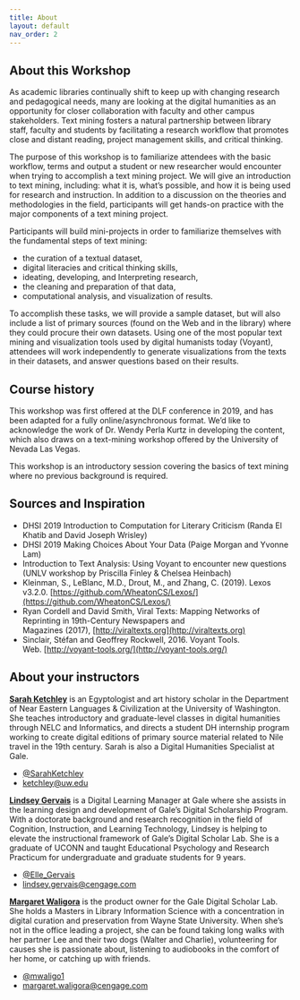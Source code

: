 ```yaml
---
title: About
layout: default
nav_order: 2
---
```

## About this Workshop
As academic libraries continually shift to keep up with changing research and pedagogical needs, many are looking at the digital humanities as an opportunity for closer collaboration with faculty and other campus stakeholders. Text mining fosters a natural partnership between library staff, faculty and students by facilitating a research workflow that promotes close and distant reading, project management skills, and critical thinking.

The purpose of this workshop is to familiarize attendees with the basic workflow, terms and output a student or new researcher would encounter when trying to accomplish a text mining project. We will give an introduction to text mining, including: what it is, what’s possible, and how it is being used for research and instruction. In addition to a discussion on the theories and methodologies in the field, participants will get hands-on practice with the major components of a text mining project.

Participants will build mini-projects in order to familiarize themselves with the fundamental steps of text mining: 

* the curation of a textual dataset, 
* digital literacies and critical thinking skills,
* ideating, developing, and Interpreting research,
* the cleaning and preparation of that data, 
* computational analysis, and visualization of results. 

To accomplish these tasks, we will provide a sample dataset, but will also include a list of primary sources (found on the Web and in the library) where they could procure their own datasets. Using one of the most popular text mining and visualization tools used by digital humanists today (Voyant), attendees will work independently to generate visualizations from the texts in their datasets, and answer questions based on their results.

## Course history
This workshop was first offered at the DLF conference in 2019, and has been adapted for a fully online/asynchronous format. We’d like to acknowledge the work of Dr. Wendy Perla Kurtz in developing the content, which also draws on a text-mining workshop offered by the University of Nevada Las Vegas.

This workshop is an introductory session covering the basics of text mining where no previous background is required. 

## Sources and Inspiration
- DHSI 2019 Introduction to Computation for Literary Criticism (Randa El Khatib and David Joseph Wrisley)
- DHSI 2019 Making Choices About Your Data (Paige Morgan and Yvonne Lam)
- Introduction to Text Analysis: Using Voyant to encounter new questions (UNLV workshop by Priscilla Finley & Chelsea Heinbach)
- Kleinman, S., LeBlanc, M.D., Drout, M., and Zhang, C. (2019). Lexos v3.2.0. [https://github.com/WheatonCS/Lexos/](https://github.com/WheatonCS/Lexos/)
- Ryan Cordell and David Smith, Viral Texts: Mapping Networks of Reprinting in 19th-Century Newspapers and Magazines (2017), [http://viraltexts.org](http://viraltexts.org)
- Sinclair, Stéfan and Geoffrey Rockwell, 2016. Voyant Tools. Web. [http://voyant-tools.org/](http://voyant-tools.org/)

## About your instructors
[**Sarah Ketchley**](https//www.sarahketchley.com) is an Egyptologist and art history scholar in the Department of Near Eastern Languages & Civilization at the University of Washington. She teaches introductory and graduate-level classes in digital humanities through NELC and Informatics, and directs a student DH internship program working to create digital editions of primary source material related to Nile travel in the 19th century.  Sarah is also a Digital Humanities Specialist at Gale. 

- [@SarahKetchley](https://twitter.com/SarahKetchley)
- [ketchley@uw.edu](mailto:ketchley@uw.edu)

[**Lindsey Gervais**](https://www.linkedin.com/in/lindseykle/) is a Digital Learning Manager at Gale where she assists in the learning design and development of Gale’s Digital Scholarship Program. With a doctorate background and research recognition in the field of Cognition, Instruction, and Learning Technology, Lindsey is helping to elevate the instructional framework of Gale’s Digital Scholar Lab. She is a graduate of UCONN and taught Educational Psychology and Research Practicum for undergraduate and graduate students for 9 years. 

- [@Elle_Gervais](https://twitter.com/Elle_Gervais) 
- [lindsey.gervais@cengage.com](mailto:lindsey.gervais@cengage.com)

[**Margaret Waligora**](https://www.linkedin.com/in/margaret-waligora-80b4a7bb/) is the product owner for the Gale Digital Scholar Lab. She holds a Masters in Library Information Science with a concentration in digital curation and preservation from Wayne State University. When she’s not in the office leading a project, she can be found taking long walks with her partner Lee and their two dogs (Walter and Charlie), volunteering for causes she is passionate about, listening to audiobooks in the comfort of her home, or catching up with friends. 

- [@mwaligo1](https://twitter.com/mwaligo1) 
- [margaret.waligora@cengage.com](mailto:margaret.waligora@cengage.com)

